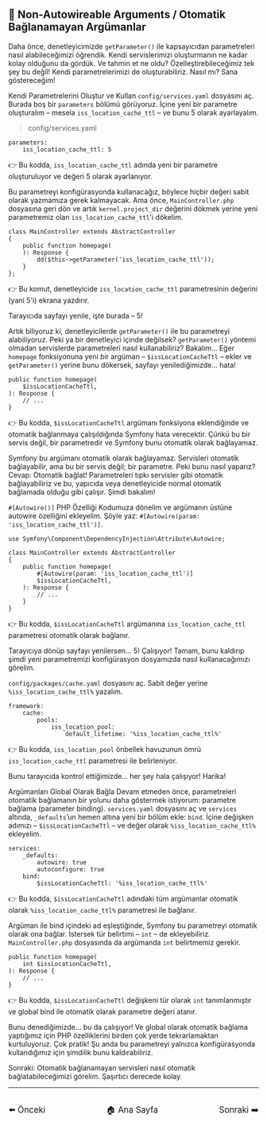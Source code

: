 ## 🧩 Non-Autowireable Arguments / Otomatik Bağlanamayan Argümanlar

Daha önce, denetleyicimizde `getParameter()` ile kapsayıcıdan parametreleri nasıl alabileceğimizi öğrendik. Kendi servislerimizi oluşturmanın ne kadar kolay olduğunu da gördük. Ve tahmin et ne oldu? Özelleştirebileceğimiz tek şey bu değil! Kendi parametrelerimizi de oluşturabiliriz. Nasıl mı? Sana göstereceğim!

Kendi Parametrelerini Oluştur ve Kullan
`config/services.yaml` dosyasını aç. Burada boş bir `parameters` bölümü görüyoruz. İçine yeni bir parametre oluşturalım – mesela `iss_location_cache_ttl` – ve bunu 5 olarak ayarlayalım.

> config/services.yaml

```
parameters:
    iss_location_cache_ttl: 5
```

👉 Bu kodda, `iss_location_cache_ttl` adında yeni bir parametre oluşturuluyor ve değeri 5 olarak ayarlanıyor.

Bu parametreyi konfigürasyonda kullanacağız, böylece hiçbir değeri sabit olarak yazmamıza gerek kalmayacak. Ama önce, `MainController.php` dosyasına geri dön ve artık `kernel.project_dir` değerini dökmek yerine yeni parametremiz olan `iss_location_cache_ttl`'i dökelim.

```
class MainController extends AbstractController
{
    public function homepage(
    ): Response {
        dd($this->getParameter('iss_location_cache_ttl'));
    }
};
```

👉 Bu komut, denetleyicide `iss_location_cache_ttl` parametresinin değerini (yani 5'i) ekrana yazdırır.

Tarayıcıda sayfayı yenile, işte burada – 5!

Artık biliyoruz ki, denetleyicilerde `getParameter()` ile bu parametreyi alabiliyoruz. Peki ya bir denetleyici içinde değilsek? `getParameter()` yöntemi olmadan servislerde parametreleri nasıl kullanabiliriz? Bakalım… Eğer `homepage` fonksiyonuna yeni bir argüman – `$issLocationCacheTtl` – ekler ve `getParameter()` yerine bunu dökersek, sayfayı yenilediğimizde… hata!

```
public function homepage(
    $issLocationCacheTtl,
): Response {
    // ...
}
```

👉 Bu kodda, `$issLocationCacheTtl` argümanı fonksiyona eklendiğinde ve otomatik bağlanmaya çalışıldığında Symfony hata verecektir. Çünkü bu bir servis değil, bir parametredir ve Symfony bunu otomatik olarak bağlayamaz.

Symfony bu argümanı otomatik olarak bağlayamaz. Servisleri otomatik bağlayabilir, ama bu bir servis değil; bir parametre. Peki bunu nasıl yaparız? Cevap: Otomatik bağlat! Parametreleri tıpkı servisler gibi otomatik bağlayabiliriz ve bu, yapıcıda veya denetleyicide normal otomatik bağlamada olduğu gibi çalışır. Şimdi bakalım!

`#[Autowire()]` PHP Özelliği
Kodumuza dönelim ve argümanın üstüne autowire özelliğini ekleyelim. Şöyle yaz: `#[Autowire(param: 'iss_location_cache_ttl')]`.

```
use Symfony\Component\DependencyInjection\Attribute\Autowire;

class MainController extends AbstractController
{
    public function homepage(
        #[Autowire(param: 'iss_location_cache_ttl')]
        $issLocationCacheTtl,
    ): Response {
        // ...
    }
}
```

👉 Bu kodda, `$issLocationCacheTtl` argümanına `iss_location_cache_ttl` parametresi otomatik olarak bağlanır.

Tarayıcıya dönüp sayfayı yenilersen… 5! Çalışıyor! Tamam, bunu kaldırıp şimdi yeni parametremizi konfigürasyon dosyamızda nasıl kullanacağımızı görelim.

`config/packages/cache.yaml` dosyasını aç. Sabit değer yerine `%iss_location_cache_ttl%` yazalım.

```
framework:
    cache:
        pools:
            iss_location_pool:
                default_lifetime: '%iss_location_cache_ttl%'
```

👉 Bu kodda, `iss_location_pool` önbellek havuzunun ömrü `iss_location_cache_ttl` parametresi ile belirleniyor.

Bunu tarayıcıda kontrol ettiğimizde… her şey hala çalışıyor! Harika!

Argümanları Global Olarak Bağla
Devam etmeden önce, parametreleri otomatik bağlamanın bir yolunu daha göstermek istiyorum: parametre bağlama (parameter binding). `services.yaml` dosyasını aç ve `services` altında, `_defaults`’un hemen altına yeni bir bölüm ekle: `bind`. İçine değişken adımızı – `$issLocationCacheTtl` – ve değer olarak `%iss_location_cache_ttl%` ekleyelim.

```
services:
    _defaults:
        autowire: true
        autoconfigure: true
    bind:
        $issLocationCacheTtl: '%iss_location_cache_ttl%'
```

👉 Bu kodda, `$issLocationCacheTtl` adındaki tüm argümanlar otomatik olarak `%iss_location_cache_ttl%` parametresi ile bağlanır.

Argüman ile bind içindeki ad eşleştiğinde, Symfony bu parametreyi otomatik olarak ona bağlar. İstersek tür belirtimi – `int` – de ekleyebiliriz. `MainController.php` dosyasında da argümanda `int` belirtmemiz gerekir.

```
public function homepage(
    int $issLocationCacheTtl,
): Response {
    // ...
}
```

👉 Bu kodda, `$issLocationCacheTtl` değişkeni tür olarak `int` tanımlanmıştır ve global bind ile otomatik olarak parametre değeri atanır.

Bunu denediğimizde… bu da çalışıyor! Ve global olarak otomatik bağlama yaptığımız için PHP özelliklerini birden çok yerde tekrarlamaktan kurtuluyoruz. Çok pratik! Şu anda bu parametreyi yalnızca konfigürasyonda kullandığımız için şimdilik bunu kaldırabiliriz.

Sonraki: Otomatik bağlanamayan servisleri nasıl otomatik bağlatabileceğimizi görelim. Şaşırtıcı derecede kolay.

---

<div style="display: flex; justify-content: space-between; align-items: center; margin-top: 32px;">
    <a href="./10_Parameters.md" title="Önceki" style="text-decoration: none; font-size: 1.2em;">⬅️ Önceki</a>
    <a href="../README.md" title="Ana Sayfa" style="text-decoration: none; font-size: 1.2em;">🏠 Ana Sayfa</a>
    <a href="./12_Non-Autowireable Services.md" title="Sonraki" style="text-decoration: none; font-size: 1.2em;">Sonraki ➡️</a>
</div>
